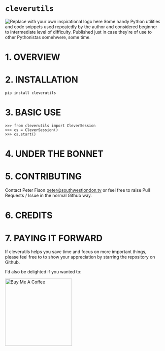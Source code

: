 # `cleverutils`
![Replace with your own inspirational logo here](https://github.com/PFython/easypypi/blob/main/cleverutils.png?raw=true)
Some handy Python utilities and code snippets used repeatedly by the author and considered beginner to intermediate level of difficulty.  Published just in case they're of use to other Pythonistas somehwere, some time.

# 1. OVERVIEW

# 2. INSTALLATION

```
pip install cleverutils
```

# 3. BASIC USE

```
>>> from cleverutils import CleverSession
>>> cs = CleverSession()
>>> cs.start()
```

# 4. UNDER THE BONNET

# 5. CONTRIBUTING

Contact Peter Fison peter@southwestlondon.tv or feel free to raise Pull Requests / Issue in the normal Github way.

# 6. CREDITS

# 7. PAYING IT FORWARD


If cleverutils helps you save time and focus on more important things, please feel free to to show your appreciation by starring the repository on Github.

I'd also be delighted if you wanted to:

<a href="https://www.buymeacoffee.com/{self.github_id}" target="_blank"><img src="https://cdn.buymeacoffee.com/buttons/v2/arial-yellow.png" alt="Buy Me A Coffee" width="217px" ></a>
